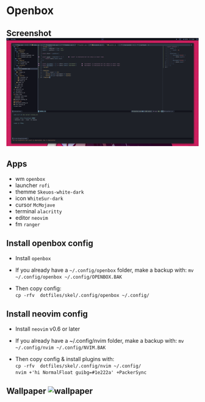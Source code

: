 # Openbox

## Screenshot ![screenshot](s.png "Screenshot 1")

## Apps
- wm `openbox`
- launcher `rofi`
- themme `Skeuos-white-dark`
- icon `WhiteSur-dark`
- cursor `McMojave`
- terminal `alacritty`
- editor `neovim`
- fm `ranger`

## Install openbox config
- Install ```openbox```

- If you already have a `~/.config/openbox` folder, make a backup with:
`mv ~/.config/openbox ~/.config/OPENBOX.BAK`

- Then copy config: <br/>
`cp -rfv  dotfiles/skel/.config/openbox ~/.config/`

## Install neovim config
- Install `neovim` v0.6 or later

- If you already have a ~/.config/nvim folder, make a backup with:
`mv ~/.config/nvim ~/.config/NVIM.BAK`

- Then copy config & install plugins with: <br/>
`cp -rfv  dotfiles/skel/.config/nvim ~/.config/` <br/>
``nvim +'hi NormalFloat guibg=#1e222a' +PackerSync``

## Wallpaper ![wallpaper](etc/skel/.wall/blood.png "blood.png")
